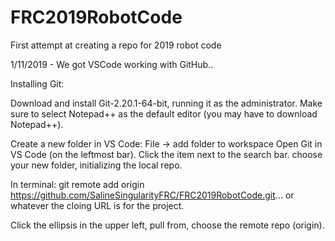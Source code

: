 # FRC2019RobotCode
First attempt at creating a repo for 2019 robot code

1/11/2019 - We got VSCode working with GitHub..

Installing Git:

Download and install Git-2.20.1-64-bit, running it as the administrator. Make sure to select
Notepad++ as the default editor (you may have to download Notepad++).


Create a new folder in VS Code: File -> add folder to workspace
Open Git in VS Code (on the leftmost bar). Click the item next to the search bar.
 choose your new folder, initializing the local repo.

In terminal: git remote add origin https://github.com/SalineSingularityFRC/FRC2019RobotCode.git... or whatever the cloing URL is for the project.

Click the ellipsis in the upper left, pull from, choose the remote repo (origin).